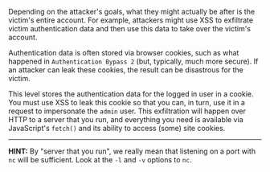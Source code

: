 Depending on the attacker's goals, what they might actually be after is the victim's entire account.
For example, attackers might use XSS to exfiltrate victim authentication data and then use this data to take over the victim's account.

Authentication data is often stored via browser cookies, such as what happened in `Authentication Bypass 2` (but, typically, much more secure).
If an attacker can leak these cookies, the result can be disastrous for the victim.

This level stores the authentication data for the logged in user in a cookie.
You must use XSS to leak this cookie so that you can, in turn, use it in a request to impersonate the `admin` user.
This exfiltration will happen over HTTP to a server that you run, and everything you need is available via JavaScript's `fetch()` and its ability to access (some) site cookies.

----
**HINT:**
By "server that you run", we really mean that listening on a port with `nc` will be sufficient.
Look at the `-l` and `-v` options to `nc`.
